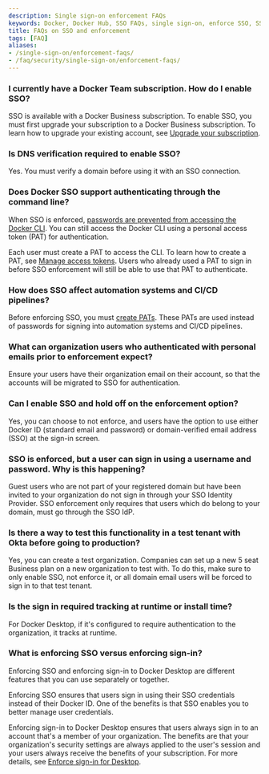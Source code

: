 ```yaml
---
description: Single sign-on enforcement FAQs
keywords: Docker, Docker Hub, SSO FAQs, single sign-on, enforce SSO, SSO enforcement
title: FAQs on SSO and enforcement
tags: [FAQ]
aliases:
- /single-sign-on/enforcement-faqs/
- /faq/security/single-sign-on/enforcement-faqs/
---
```


### I currently have a Docker Team subscription. How do I enable SSO?

SSO is available with a Docker Business subscription. To enable SSO, you must first upgrade your subscription to a Docker Business subscription. To learn how to upgrade your existing account, see [Upgrade your subscription](../../../subscription/change.md).

### Is DNS verification required to enable SSO?

Yes. You must verify a domain before using it with an SSO connection.

### Does Docker SSO support authenticating through the command line?

When SSO is enforced, [passwords are prevented from accessing the Docker CLI](/security/security-announcements/#deprecation-of-password-logins-on-cli-when-sso-enforced). You can still access the Docker CLI using a personal access token (PAT) for authentication.

Each user must create a PAT to access the CLI. To learn how to create a PAT, see [Manage access tokens](/security/for-developers/access-tokens/). Users who already used a PAT to sign in before SSO enforcement will still be able to use that PAT to authenticate.

### How does SSO affect automation systems and CI/CD pipelines?

Before enforcing SSO, you must [create PATs](/security/for-developers/access-tokens/). These PATs are used instead of passwords for signing into automation systems and CI/CD pipelines.

### What can organization users who authenticated with personal emails prior to enforcement expect?

Ensure your users have their organization email on their account, so that the accounts will be migrated to SSO for authentication.

### Can I enable SSO and hold off on the enforcement option?

Yes, you can choose to not enforce, and users have the option to use either Docker ID (standard email and password) or domain-verified email address (SSO) at the sign-in screen.

### SSO is enforced, but a user can sign in using a username and password. Why is this happening?

Guest users who are not part of your registered domain but have been invited to your organization do not sign in through your SSO Identity Provider. SSO enforcement only requires that users which do belong to your domain, must go through the SSO IdP.

### Is there a way to test this functionality in a test tenant with Okta before going to production?

Yes, you can create a test organization. Companies can set up a new 5 seat Business plan on a new organization to test with. To do this, make sure to only enable SSO, not enforce it, or all domain email users will be forced to sign in to that test tenant.

### Is the sign in required tracking at runtime or install time?

For Docker Desktop, if it's configured to require authentication to the organization, it tracks at runtime.

### What is enforcing SSO versus enforcing sign-in?

Enforcing SSO and enforcing sign-in to Docker Desktop are different features that you can use separately or together.

Enforcing SSO ensures that users sign in using their SSO credentials instead of their Docker ID. One of the benefits is that SSO enables you to better manage user credentials.

Enforcing sign-in to Docker Desktop ensures that users always sign in to an account that's a member of your organization. The benefits are that your organization's security settings are always applied to the user's session and your users always receive the benefits of your subscription. For more details, see [Enforce sign-in for Desktop](../../../security/for-admins/enforce-sign-in/_index.md#enforcing-sign-in-versus-enforcing-single-sign-on-sso).

